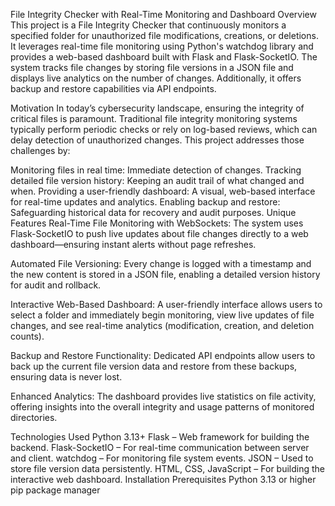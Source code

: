 File Integrity Checker with Real-Time Monitoring and Dashboard
Overview
This project is a File Integrity Checker that continuously monitors a specified folder for unauthorized file modifications, creations, or deletions. It leverages real-time file monitoring using Python's watchdog library and provides a web-based dashboard built with Flask and Flask-SocketIO. The system tracks file changes by storing file versions in a JSON file and displays live analytics on the number of changes. Additionally, it offers backup and restore capabilities via API endpoints.

Motivation
In today’s cybersecurity landscape, ensuring the integrity of critical files is paramount. Traditional file integrity monitoring systems typically perform periodic checks or rely on log-based reviews, which can delay detection of unauthorized changes. This project addresses those challenges by:

Monitoring files in real time: Immediate detection of changes.
Tracking detailed file version history: Keeping an audit trail of what changed and when.
Providing a user-friendly dashboard: A visual, web-based interface for real-time updates and analytics.
Enabling backup and restore: Safeguarding historical data for recovery and audit purposes.
Unique Features
Real-Time File Monitoring with WebSockets:
The system uses Flask-SocketIO to push live updates about file changes directly to a web dashboard—ensuring instant alerts without page refreshes.

Automated File Versioning:
Every change is logged with a timestamp and the new content is stored in a JSON file, enabling a detailed version history for audit and rollback.

Interactive Web-Based Dashboard:
A user-friendly interface allows users to select a folder and immediately begin monitoring, view live updates of file changes, and see real-time analytics (modification, creation, and deletion counts).

Backup and Restore Functionality:
Dedicated API endpoints allow users to back up the current file version data and restore from these backups, ensuring data is never lost.

Enhanced Analytics:
The dashboard provides live statistics on file activity, offering insights into the overall integrity and usage patterns of monitored directories.

Technologies Used
Python 3.13+
Flask – Web framework for building the backend.
Flask-SocketIO – For real-time communication between server and client.
watchdog – For monitoring file system events.
JSON – Used to store file version data persistently.
HTML, CSS, JavaScript – For building the interactive web dashboard.
Installation
Prerequisites
Python 3.13 or higher
pip package manager